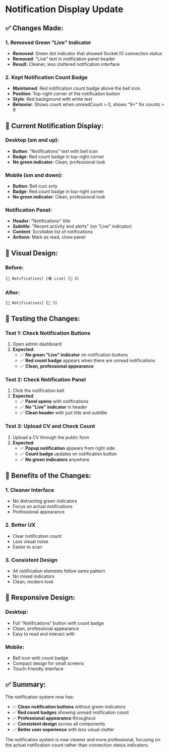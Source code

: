 # Notification Display Update

## ✅ **Changes Made:**

### **1. Removed Green "Live" Indicator**
- **Removed**: Green dot indicator that showed Socket.IO connection status
- **Removed**: "Live" text in notification panel header
- **Result**: Cleaner, less cluttered notification interface

### **2. Kept Notification Count Badge**
- **Maintained**: Red notification count badge above the bell icon
- **Position**: Top-right corner of the notification button
- **Style**: Red background with white text
- **Behavior**: Shows count when unreadCount > 0, shows "9+" for counts > 9

## 🎯 **Current Notification Display:**

### **Desktop (sm and up):**
- **Button**: "Notifications" text with bell icon
- **Badge**: Red count badge in top-right corner
- **No green indicator**: Clean, professional look

### **Mobile (sm and down):**
- **Button**: Bell icon only
- **Badge**: Red count badge in top-right corner
- **No green indicator**: Clean, professional look

### **Notification Panel:**
- **Header**: "Notifications" title
- **Subtitle**: "Recent activity and alerts" (no "Live" indicator)
- **Content**: Scrollable list of notifications
- **Actions**: Mark as read, close panel

## 🎨 **Visual Design:**

### **Before:**
```
[🔔 Notifications] [🟢 Live] [🔴 3]
```

### **After:**
```
[🔔 Notifications] [🔴 3]
```

## 🧪 **Testing the Changes:**

### **Test 1: Check Notification Buttons**
1. Open admin dashboard
2. **Expected**: 
   - ✅ **No green "Live" indicator** on notification buttons
   - ✅ **Red count badge** appears when there are unread notifications
   - ✅ **Clean, professional appearance**

### **Test 2: Check Notification Panel**
1. Click the notification bell
2. **Expected**:
   - ✅ **Panel opens** with notifications
   - ✅ **No "Live" indicator** in header
   - ✅ **Clean header** with just title and subtitle

### **Test 3: Upload CV and Check Count**
1. Upload a CV through the public form
2. **Expected**:
   - ✅ **Popup notification** appears from right side
   - ✅ **Count badge** updates on notification button
   - ✅ **No green indicators** anywhere

## 🎯 **Benefits of the Changes:**

### **1. Cleaner Interface**
- No distracting green indicators
- Focus on actual notifications
- Professional appearance

### **2. Better UX**
- Clear notification count
- Less visual noise
- Easier to scan

### **3. Consistent Design**
- All notification elements follow same pattern
- No mixed indicators
- Clean, modern look

## 📱 **Responsive Design:**

### **Desktop:**
- Full "Notifications" button with count badge
- Clean, professional appearance
- Easy to read and interact with

### **Mobile:**
- Bell icon with count badge
- Compact design for small screens
- Touch-friendly interface

## ✅ **Summary:**

The notification system now has:
- ✅ **Clean notification buttons** without green indicators
- ✅ **Red count badges** showing unread notification count
- ✅ **Professional appearance** throughout
- ✅ **Consistent design** across all components
- ✅ **Better user experience** with less visual clutter

The notification system is now cleaner and more professional, focusing on the actual notification count rather than connection status indicators.
